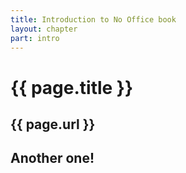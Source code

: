 ```yaml
---
title: Introduction to No Office book
layout: chapter
part: intro
---
```


# {{ page.title }}

## {{ page.url }}

## Another one!